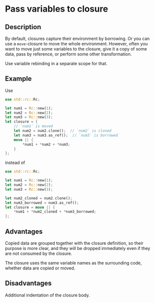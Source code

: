 # Pass variables to closure

## Description

By default, closures capture their environment by borrowing. Or you can use a
`move`-closure to move the whole environment. However, often you want to move
just some variables to the closure, give it a copy of some data, pass by
reference, or perform some other transformation.

Use variable rebinding in a separate scope for that.

## Example

Use

```rust
use std::rc::Rc;

let num1 = Rc::new(1);
let num2 = Rc::new(2);
let num3 = Rc::new(3);
let closure = {
    // `num1` is moved
    let num2 = num2.clone();  // `num2` is cloned
    let num3 = num3.as_ref();  // `num3` is borrowed
    move || {
        *num1 + *num2 + *num3;
    }
};
```

instead of

```rust
use std::rc::Rc;

let num1 = Rc::new(1);
let num2 = Rc::new(2);
let num3 = Rc::new(3);

let num2_cloned = num2.clone();
let num3_borrowed = num3.as_ref();
let closure = move || {
    *num1 + *num2_cloned + *num3_borrowed;
};
```

## Advantages

Copied data are grouped together with the closure definition, so their purpose
is more clear, and they will be dropped immediately even if they are not
consumed by the closure.

The closure uses the same variable names as the surrounding code, whether data
are copied or moved.

## Disadvantages

Additional indentation of the closure body.
